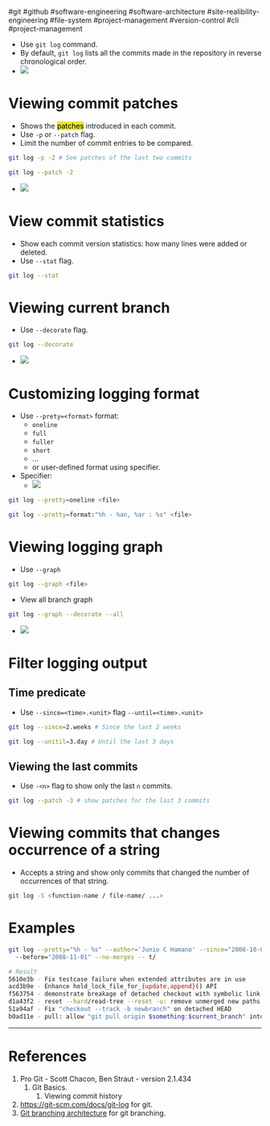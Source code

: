 #git #github #software-engineering #software-architecture #site-realibility-engineering  #file-system #project-management #version-control #cli #project-management 

- Use `git log` command.
- By default, `git log` lists all the commits made in the repository in reverse chronological order.
- ![](Pasted%20image%2020241021145508.png)
# Viewing commit patches
- Shows the <mark style="background: #e4e62d;">patches</mark> introduced in each commit.
- Use `-p` or `--patch` flag.
- Limit the number of commit entries to be compared.
```bash
git log -p -2 # See patches of the last two commits

git log --patch -2
```

- ![](Pasted%20image%2020241021150233.png)

# View commit statistics
- Show each commit version statistics: how many lines were added or deleted.
- Use `--stat` flag.
```bash
git log --stat
```

# Viewing current branch
- Use `--decorate` flag.
```bash
git log --decorate
```
- ![](Pasted%20image%2020241026141135.png)
# Customizing logging format
- Use `--prety=<format>` format:
	- `oneline`
	- `full`
	- `fuller`
	- `short`
	- ...
	- or user-defined format using specifier.
- Specifier:
	- ![](Pasted%20image%2020241021151356.png)

```bash
git log --pretty=oneline <file>

git log --pretty=format:"%h - %an, %ar : %s" <file>
```

# Viewing logging graph
- Use `--graph`
```bash
git log --graph <file>
```
- View all branch graph
```bash
git log --graph --decorate --all
```
- ![](Pasted%20image%2020241026144237.png)
# Filter logging output
## Time predicate
- Use `--since=<time>.<unit>` flag `--until=<time>.<unit>` 
```bash
git log --since=2.weeks # Since the last 2 weeks

git log --unitil=3.day # Until the last 3 days
```

## Viewing the last commits
- Use `-<n>` flag to show only the last `n` commits.
```bash
git log --patch -3 # show patches for the last 3 commits
```

# Viewing commits that changes occurrence of a string
- Accepts a string and show only commits that changed the number of occurrences of that string.
```bash
git log -S <function-name / file-name/ ...>
```


# Examples
```bash
git log --pretty="%h - %s" --author='Junio C Hamano' --since="2008-10-01" \ 
  --before="2008-11-01" --no-merges -- t/

# Result
5610e3b - Fix testcase failure when extended attributes are in use 
acd3b9e - Enhance hold_lock_file_for_{update,append}() API 
f563754 - demonstrate breakage of detached checkout with symbolic link HEAD 
d1a43f2 - reset --hard/read-tree --reset -u: remove unmerged new paths 
51a94af - Fix "checkout --track -b newbranch" on detached HEAD 
b0ad11e - pull: allow "git pull origin $something:$current_branch" into an unborn branch
```
---
# References
1. Pro Git - Scott Chacon, Ben Straut - version 2.1.434
	1. Git Basics.
		1. Viewing commit history
2. https://git-scm.com/docs/git-log for git.
3. [Git branching architecture](Git%20branching%20architecture.md) for git branching.

